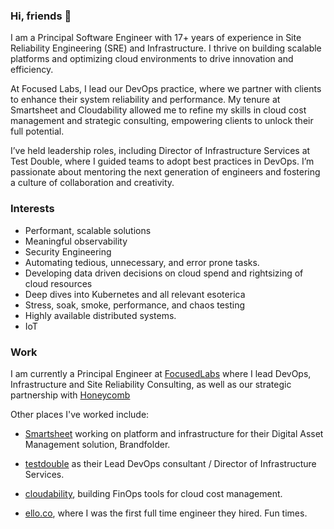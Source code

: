 ### Hi, friends 👋

I am a Principal Software Engineer with 17+ years of experience in Site Reliability Engineering (SRE) and Infrastructure. I thrive on building scalable platforms and optimizing cloud environments to drive innovation and efficiency.

At Focused Labs, I lead our DevOps practice, where we partner with clients to enhance their system reliability and performance. My tenure at Smartsheet and Cloudability allowed me to refine my skills in cloud cost management and strategic consulting, empowering clients to unlock their full potential.

I’ve held leadership roles, including Director of Infrastructure Services at Test Double, where I guided teams to adopt best practices in DevOps. I’m passionate about mentoring the next generation of engineers and fostering a culture of collaboration and creativity.

### Interests 

- Performant, scalable solutions
- Meaningful observability
- Security Engineering
- Automating tedious, unnecessary, and error prone tasks. 
- Developing data driven decisions on cloud spend and rightsizing of cloud resources
- Deep dives into Kubernetes and all relevant esoterica
- Stress, soak, smoke, performance, and chaos testing
- Highly available distributed systems.
- IoT 

### Work

I am currently a Principal Engineer at [FocusedLabs](https://focusedlabs.io/) where I lead DevOps, Infrastructure and Site Reliability Consulting, as well as our strategic partnership with [Honeycomb](https://www.honeycomb.io/)

Other places I've worked include: 

- [Smartsheet](https://www.smartsheet.com/) working on platform and infrastructure for their Digital Asset Management solution, Brandfolder.

- [testdouble](https://testdouble.com) as their Lead DevOps consultant / Director of Infrastructure Services.

- [cloudability](https://www.apptio.com/products/cloudability/), building FinOps tools for cloud cost management.

- [ello.co](https://waxy.org/2024/01/the-quiet-death-of-ellos-big-dreams/), where I was the first full time engineer they hired. Fun times.


